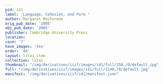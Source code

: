 ```yaml
---
pid: i41
label: 'Language, Cohesion, and Form '
author: Margaret Masterman
orig_pub_date: '2005'
obj_pub_date: '2005'
publisher: Cambridge University Press
location:
case: '7'
have_images: 'Yes'
order: '40'
layout: litai_item
collection: litai
thumbnail: "/img/derivatives/iiif/images/i41/full/250,/0/default.jpg"
full: "/img/derivatives/iiif/images/i41/full/1140,/0/default.jpg"
manifest: "/img/derivatives/iiif/i41/manifest.json"
---
```

